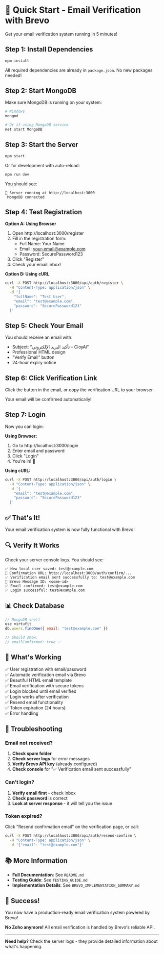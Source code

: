 # 🚀 Quick Start - Email Verification with Brevo

Get your email verification system running in 5 minutes!

## Step 1: Install Dependencies

```bash
npm install
```

All required dependencies are already in `package.json`. No new packages needed!

## Step 2: Start MongoDB

Make sure MongoDB is running on your system:

```bash
# Windows
mongod

# Or if using MongoDB service
net start MongoDB
```

## Step 3: Start the Server

```bash
npm start
```

Or for development with auto-reload:

```bash
npm run dev
```

You should see:
```
🚀 Server running at http://localhost:3000
 MongoDB connected
```

## Step 4: Test Registration

**Option A: Using Browser**

1. Open http://localhost:3000/register
2. Fill in the registration form:
   - Full Name: Your Name
   - Email: your-email@example.com
   - Password: SecurePassword123
3. Click "Register"
4. Check your email inbox!

**Option B: Using cURL**

```bash
curl -X POST http://localhost:3000/api/auth/register \
  -H "Content-Type: application/json" \
  -d '{
    "fullName": "Test User",
    "email": "test@example.com",
    "password": "SecurePassword123"
  }'
```

## Step 5: Check Your Email

You should receive an email with:
- Subject: "تأكيد البريد الإلكتروني - CloyAi"
- Professional HTML design
- "Verify Email" button
- 24-hour expiry notice

## Step 6: Click Verification Link

Click the button in the email, or copy the verification URL to your browser.

Your email will be confirmed automatically!

## Step 7: Login

Now you can login:

**Using Browser:**
1. Go to http://localhost:3000/login
2. Enter email and password
3. Click "Login"
4. You're in! 🎉

**Using cURL:**
```bash
curl -X POST http://localhost:3000/api/auth/login \
  -H "Content-Type: application/json" \
  -d '{
    "email": "test@example.com",
    "password": "SecurePassword123"
  }'
```

## ✅ That's It!

Your email verification system is now fully functional with Brevo!

## 🔍 Verify It Works

Check your server console logs. You should see:

```
✅ New local user saved: test@example.com
📧 Confirmation URL: http://localhost:3000/auth/confirm/...
✅ Verification email sent successfully to: test@example.com
📧 Brevo Message ID: <some-id>
✅ Email confirmed: test@example.com
✅ Login successful: test@example.com
```

## 📊 Check Database

```javascript
// MongoDB shell
use virtufit
db.users.findOne({ email: "test@example.com" })

// Should show:
// emailConfirmed: true ✅
```

## 🎯 What's Working

✅ User registration with email/password  
✅ Automatic verification email via Brevo  
✅ Beautiful HTML email template  
✅ Email verification with secure tokens  
✅ Login blocked until email verified  
✅ Login works after verification  
✅ Resend email functionality  
✅ Token expiration (24 hours)  
✅ Error handling  

## 🐛 Troubleshooting

### Email not received?

1. **Check spam folder**
2. **Check server logs** for error messages
3. **Verify Brevo API key** (already configured)
4. **Check console** for "✅ Verification email sent successfully"

### Can't login?

1. **Verify email first** - check inbox
2. **Check password** is correct
3. **Look at server response** - it will tell you the issue

### Token expired?

Click "Resend confirmation email" on the verification page, or call:

```bash
curl -X POST http://localhost:3000/api/auth/resend-confirm \
  -H "Content-Type: application/json" \
  -d '{"email": "test@example.com"}'
```

## 📚 More Information

- **Full Documentation**: See `README.md`
- **Testing Guide**: See `TESTING_GUIDE.md`
- **Implementation Details**: See `BREVO_IMPLEMENTATION_SUMMARY.md`

## 🎉 Success!

You now have a production-ready email verification system powered by Brevo!

**No Zoho anymore!** All email verification is handled by Brevo's reliable API.

---

**Need help?** Check the server logs - they provide detailed information about what's happening.
